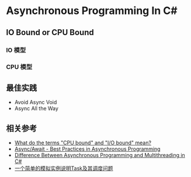 <div>

# Asynchronous Programming In C#

</div>

## IO Bound or CPU Bound

### IO 模型

### CPU 模型

## 最佳实践

- Avoid Async Void
- Async All the Way


## 相关参考

- [What do the terms "CPU bound" and "I/O bound" mean?](https://stackoverflow.com/questions/868568/what-do-the-terms-cpu-bound-and-i-o-bound-mean)
- [Async/Await - Best Practices in Asynchronous Programming](https://learn.microsoft.com/en-us/archive/msdn-magazine/2013/march/async-await-best-practices-in-asynchronous-programming)
- [Difference Between Asynchronous Programming and Multithreading in C#](https://code-maze.com/csharp-async-vs-multithreading/)
- [一个简单的模拟实例说明Task及其调度问题](https://mp.weixin.qq.com/s/mXm7oysi1E4-EsOyDxgUPA)